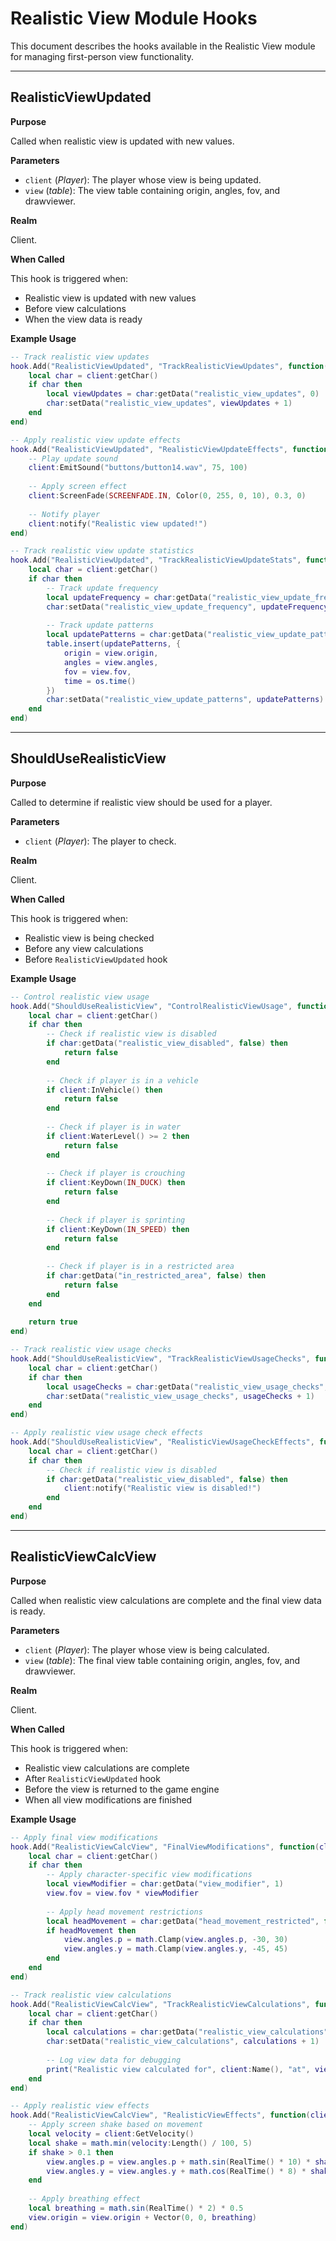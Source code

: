 # Realistic View Module Hooks

This document describes the hooks available in the Realistic View module for managing first-person view functionality.

---

## RealisticViewUpdated

**Purpose**

Called when realistic view is updated with new values.

**Parameters**

* `client` (*Player*): The player whose view is being updated.
* `view` (*table*): The view table containing origin, angles, fov, and drawviewer.

**Realm**

Client.

**When Called**

This hook is triggered when:
- Realistic view is updated with new values
- Before view calculations
- When the view data is ready

**Example Usage**

```lua
-- Track realistic view updates
hook.Add("RealisticViewUpdated", "TrackRealisticViewUpdates", function(client, view)
    local char = client:getChar()
    if char then
        local viewUpdates = char:getData("realistic_view_updates", 0)
        char:setData("realistic_view_updates", viewUpdates + 1)
    end
end)

-- Apply realistic view update effects
hook.Add("RealisticViewUpdated", "RealisticViewUpdateEffects", function(client, view)
    -- Play update sound
    client:EmitSound("buttons/button14.wav", 75, 100)
    
    -- Apply screen effect
    client:ScreenFade(SCREENFADE.IN, Color(0, 255, 0, 10), 0.3, 0)
    
    -- Notify player
    client:notify("Realistic view updated!")
end)

-- Track realistic view update statistics
hook.Add("RealisticViewUpdated", "TrackRealisticViewUpdateStats", function(client, view)
    local char = client:getChar()
    if char then
        -- Track update frequency
        local updateFrequency = char:getData("realistic_view_update_frequency", 0)
        char:setData("realistic_view_update_frequency", updateFrequency + 1)
        
        -- Track update patterns
        local updatePatterns = char:getData("realistic_view_update_patterns", {})
        table.insert(updatePatterns, {
            origin = view.origin,
            angles = view.angles,
            fov = view.fov,
            time = os.time()
        })
        char:setData("realistic_view_update_patterns", updatePatterns)
    end
end)
```

---

## ShouldUseRealisticView

**Purpose**

Called to determine if realistic view should be used for a player.

**Parameters**

* `client` (*Player*): The player to check.

**Realm**

Client.

**When Called**

This hook is triggered when:
- Realistic view is being checked
- Before any view calculations
- Before `RealisticViewUpdated` hook

**Example Usage**

```lua
-- Control realistic view usage
hook.Add("ShouldUseRealisticView", "ControlRealisticViewUsage", function(client)
    local char = client:getChar()
    if char then
        -- Check if realistic view is disabled
        if char:getData("realistic_view_disabled", false) then
            return false
        end
        
        -- Check if player is in a vehicle
        if client:InVehicle() then
            return false
        end
        
        -- Check if player is in water
        if client:WaterLevel() >= 2 then
            return false
        end
        
        -- Check if player is crouching
        if client:KeyDown(IN_DUCK) then
            return false
        end
        
        -- Check if player is sprinting
        if client:KeyDown(IN_SPEED) then
            return false
        end
        
        -- Check if player is in a restricted area
        if char:getData("in_restricted_area", false) then
            return false
        end
    end
    
    return true
end)

-- Track realistic view usage checks
hook.Add("ShouldUseRealisticView", "TrackRealisticViewUsageChecks", function(client)
    local char = client:getChar()
    if char then
        local usageChecks = char:getData("realistic_view_usage_checks", 0)
        char:setData("realistic_view_usage_checks", usageChecks + 1)
    end
end)

-- Apply realistic view usage check effects
hook.Add("ShouldUseRealisticView", "RealisticViewUsageCheckEffects", function(client)
    local char = client:getChar()
    if char then
        -- Check if realistic view is disabled
        if char:getData("realistic_view_disabled", false) then
            client:notify("Realistic view is disabled!")
        end
    end
end)
```

---

## RealisticViewCalcView

**Purpose**

Called when realistic view calculations are complete and the final view data is ready.

**Parameters**

* `client` (*Player*): The player whose view is being calculated.
* `view` (*table*): The final view table containing origin, angles, fov, and drawviewer.

**Realm**

Client.

**When Called**

This hook is triggered when:
- Realistic view calculations are complete
- After `RealisticViewUpdated` hook
- Before the view is returned to the game engine
- When all view modifications are finished

**Example Usage**

```lua
-- Apply final view modifications
hook.Add("RealisticViewCalcView", "FinalViewModifications", function(client, view)
    local char = client:getChar()
    if char then
        -- Apply character-specific view modifications
        local viewModifier = char:getData("view_modifier", 1)
        view.fov = view.fov * viewModifier
        
        -- Apply head movement restrictions
        local headMovement = char:getData("head_movement_restricted", false)
        if headMovement then
            view.angles.p = math.Clamp(view.angles.p, -30, 30)
            view.angles.y = math.Clamp(view.angles.y, -45, 45)
        end
    end
end)

-- Track realistic view calculations
hook.Add("RealisticViewCalcView", "TrackRealisticViewCalculations", function(client, view)
    local char = client:getChar()
    if char then
        local calculations = char:getData("realistic_view_calculations", 0)
        char:setData("realistic_view_calculations", calculations + 1)
        
        -- Log view data for debugging
        print("Realistic view calculated for", client:Name(), "at", view.origin)
    end
end)

-- Apply realistic view effects
hook.Add("RealisticViewCalcView", "RealisticViewEffects", function(client, view)
    -- Apply screen shake based on movement
    local velocity = client:GetVelocity()
    local shake = math.min(velocity:Length() / 100, 5)
    if shake > 0.1 then
        view.angles.p = view.angles.p + math.sin(RealTime() * 10) * shake
        view.angles.y = view.angles.y + math.cos(RealTime() * 8) * shake
    end
    
    -- Apply breathing effect
    local breathing = math.sin(RealTime() * 2) * 0.5
    view.origin = view.origin + Vector(0, 0, breathing)
end)
```
